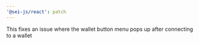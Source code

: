 ```yaml
---
'@sei-js/react': patch
---
```


This fixes an issue where the wallet button menu pops up after connecting to a wallet
